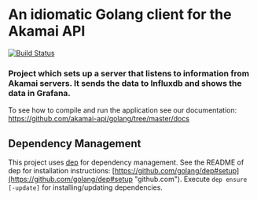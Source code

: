 # An idiomatic Golang client for the Akamai API

[![Build Status](https://travis-ci.org/akamai-api/golang.svg?branch=master)](https://travis-ci.org/akamai-api/golang)


### Project which sets up a server that listens to information from Akamai servers. It sends the data to Influxdb and shows the data in Grafana.

To see how to compile and run the application see our documentation:
https://github.com/akamai-api/golang/tree/master/docs

## Dependency Management

This project uses [dep](https://github.com/golang/dep "github.com") for dependency management.
See the README of dep for installation instructions: [https://github.com/golang/dep#setup](https://github.com/golang/dep#setup "github.com").
Execute `dep ensure [-update]` for installing/updating dependencies.